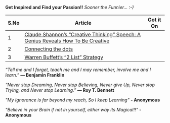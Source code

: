 **Get Inspired and Find your Passion!!** *Sooner the Funnier... :-)*

S.No | Article | Got it On
------------ | ------------ | ------------
1 | [Claude Shannon’s “Creative Thinking” Speech: A Genius Reveals How To Be Creative](https://medium.com/the-mission/a-genius-explains-how-to-be-creative-claude-shannons-long-lost-1952-speech-fbbcb2ebe07f) | 
2 | [Connecting the dots](http://blog.bradleygauthier.com/connecting-the-dots/) | 
3 | [Warren Buffett’s “2 List” Strategy](http://jamesclear.com/buffett-focus)

*“Tell me and I forget, teach me and I may remember, involve me and I learn.”*
**― Benjamin Franklin**

*“Never stop Dreaming, Never stop Believing, Never give Up, Never stop Trying, and Never stop Learning.”* **― Roy T. Bennett** 

*"My Ignorance is far beyond my reach, So I keep Learning"* **- Anonymous** 

*"Believe in your Brain if not in yourself, either way its Magical!!"* **- Anonymous**
